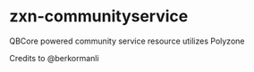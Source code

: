 # zxn-communityservice
QBCore powered community service resource utilizes Polyzone

Credits to @berkormanli
